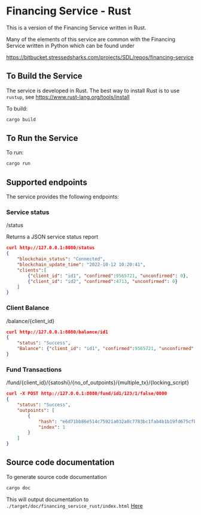 # Financing Service - Rust

This is a version of the Financing Service written in Rust.

Many of the elements of this service are common with the Financing Service written in Python which can be found under

https://bitbucket.stressedsharks.com/projects/SDL/repos/financing-service

## To Build the Service
The service is developed in Rust.
The best way to install Rust is to use `rustup`, see https://www.rust-lang.org/tools/install

To build:
```bash
cargo build
```

## To Run the Service
To run:
```bash
cargo run
```
## Supported endpoints
The service provides the following endpoints:
### Service status
/status

Returns a JSON service status report
```JSON
curl http://127.0.0.1:8080/status
{
    "blockchain_status": "Connected",
    "blockchain_update_time": "2022-10-12 10:20:41",
    "clients":[
        {"client_id": "id1", "confirmed":9565721, "unconfirmed": 0},
        {"client_id": "id2", "confirmed":4713, "unconfirmed": 0}
    ]
}
```

### Client Balance
/balance/{client_id}
```JSON
curl http://127.0.0.1:8080/balance/id1
{
    "status": "Success",
    "Balance": {"client_id": "id1", "confirmed":9565721, "unconfirmed": 0}
}
```

### Fund Transactions
/fund/{client_id}/{satoshi}/{no_of_outpoints}/{multiple_tx}/{locking_script}
```JSON
curl -X POST http://127.0.0.1:8080/fund/id1/123/1/false/0000
{
    "status": "Success",
    "outpoints": [
        {
            "hash": "e6d71bb86e514c75921a032a0c7783bc1fab4b1b19fd675cfb3f0b918a3460a8",
            "index": 1
        }
    ]
}
```



## Source code documentation



To generate source code documentation
```bash
cargo doc
```
This will output documentation to `./target/doc/financing_service_rust/index.html`
[Here ](./target/doc/financing_service_rust/index.html)

